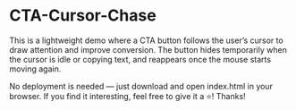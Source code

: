 # CTA-Cursor-Chase

This is a lightweight demo where a CTA button follows the user’s cursor to draw attention and improve conversion.
The button hides temporarily when the cursor is idle or copying text, and reappears once the mouse starts moving again.

No deployment is needed — just download and open index.html in your browser.
If you find it interesting, feel free to give it a ⭐️! Thanks!
